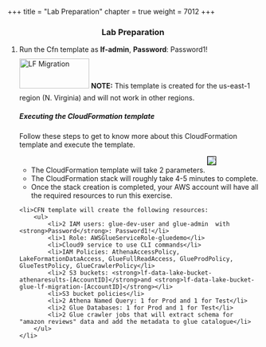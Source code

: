 +++
title = "Lab Preparation"
chapter = true
weight = 7012
+++
<center><h3>Lab Preparation</h3></center>

<div style="text-align: left">
  <ol>
    <li>Run the Cfn template as <strong>lf-admin</strong>, <strong>Password</strong>: Password1!<a href="https://console.aws.amazon.com/cloudformation/home?region=us-east-1#/stacks/new?stackName=Lake-Formation-Migration&templateURL=https://aws-data-analytics-workshops.s3.amazonaws.com/lake-formation-workshop/cfn/lf-gluetolfmigration.template" target="_blank"><img src="/images/LaunchStack.svg" title="LF Migration" width="140" height="60" style="margin:10px 0px"/></a>
    <b>NOTE:</b> This template is created for the us-east-1 region (N. Virginia) and will not work in other regions.<br/>
      <h5>Executing the CloudFormation template</h5>
    Follow these steps to get to know more about this CloudFormation template and execute the template.
    <ul>
        <li>The CloudFormation template will take 2 parameters. <img src="/images/gluemigration001.png" style="margin:15px 0px; border:1px solid black"/></li>
        <li>The CloudFormation stack will roughly take 4-5 minutes to complete. </li>
        <li>Once the stack creation is completed, your AWS account will have all the required resources to run this exercise.</li>
    </ul>
    </li>

    <li>CFN template will create the following resources:
        <ul>
            <li>2 IAM users: glue-dev-user and glue-admin  with <strong>Password</strong>: Password1!</li>
            <li>1 Role: AWSGlueServiceRole-gluedemo</li>
            <li>Cloud9 service to use CLI commands</li>
            <li>IAM Policies: AthenaAccessPolicy, LakeFormationDataAccess, GlueFullReadAccess, GlueProdPolicy, GlueTestPolicy, GlueCrawlerPolicy</li>
            <li>2 S3 buckets: <strong>lf-data-lake-bucket-athenaresults-[AccountID]</strong>and <strong>lf-data-lake-bucket-glue-lf-migration-[AccountID]</strong></li>
            <li>S3 bucket policies</li>
            <li>2 Athena Named Query: 1 for Prod and 1 for Test</li>
            <li>2 Glue Databases: 1 for Prod and 1 for Test</li>
            <li>2 Glue crawler jobs that will extract schema for "amazon reviews" data and add the metadata to glue catalogue</li>
        </ul>
    </li>
  </ol>
</div>
